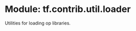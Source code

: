 <div itemscope itemtype="http://developers.google.com/ReferenceObject">
<meta itemprop="name" content="tf.contrib.util.loader" />
<meta itemprop="path" content="Stable" />
</div>

# Module: tf.contrib.util.loader

Utilities for loading op libraries.

<!-- Placeholder for "Used in" -->


